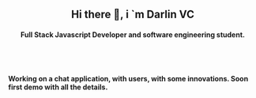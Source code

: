 <h2 align="center">Hi there 👋, i `m Darlin VC</h2>
<h4 align="center">Full Stack Javascript Developer and software engineering student.</h4>
<br>
<br>
<h4>Working on a chat application, with users, with some innovations. Soon first demo with all the details.</h4>
